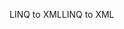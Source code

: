 <span data-ttu-id="17166-101">LINQ to XML</span><span class="sxs-lookup"><span data-stu-id="17166-101">LINQ to XML</span></span>